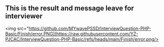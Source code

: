 ## This is the result and message leave for interviewer

<img src="https://github.com/MYwavePSSD/InterviewQuestion-PHP-Basic/Finish/error.PNG](https://raw.githubusercontent.com/YZ-PJCAC/InterviewQuestion-PHP-Basic/refs/heads/main/Finish/error.png/>

